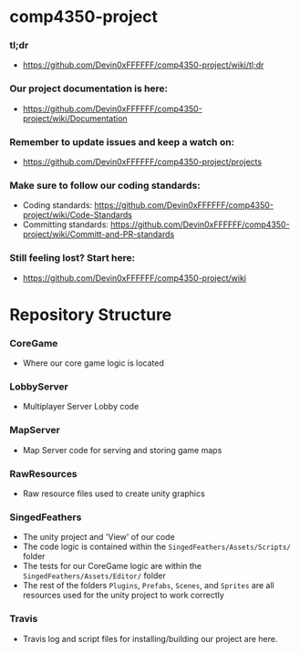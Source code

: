 # comp4350-project

### tl;dr
* https://github.com/Devin0xFFFFFF/comp4350-project/wiki/tl;dr

### Our project documentation is here:
* https://github.com/Devin0xFFFFFF/comp4350-project/wiki/Documentation

### Remember to update issues and keep a watch on:
* https://github.com/Devin0xFFFFFF/comp4350-project/projects

### Make sure to follow our coding standards:
* Coding standards: https://github.com/Devin0xFFFFFF/comp4350-project/wiki/Code-Standards
* Committing standards: https://github.com/Devin0xFFFFFF/comp4350-project/wiki/Committ-and-PR-standards

### Still feeling lost? Start here:
* https://github.com/Devin0xFFFFFF/comp4350-project/wiki

# Repository Structure
### CoreGame
* Where our core game logic is located
### LobbyServer
* Multiplayer Server Lobby code
### MapServer
* Map Server code for serving and storing game maps
### RawResources
* Raw resource files used to create unity graphics
### SingedFeathers
* The unity project and 'View' of our code
* The code logic is contained within the `SingedFeathers/Assets/Scripts/` folder
* The tests for our CoreGame logic are within the `SingedFeathers/Assets/Editor/` folder
* The rest of the folders `Plugins`, `Prefabs`, `Scenes`, and `Sprites` are all resources used for the unity project to work correctly
### Travis
* Travis log and script files for installing/building our project are here.
